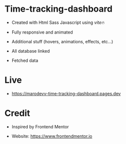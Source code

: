 # Time-tracking-dashboard

- Created with Html Sass Javascript using *vite*🔥

- Fully responsive and animated

- Additional stuff (hovers, animations, effects, etc...)

- All database linked

- Fetched data

# Live

- https://marodevv-time-tracking-dashboard.pages.dev

# Credit

- Inspired by Frontend Mentor

- Website: https://www.frontendmentor.io
